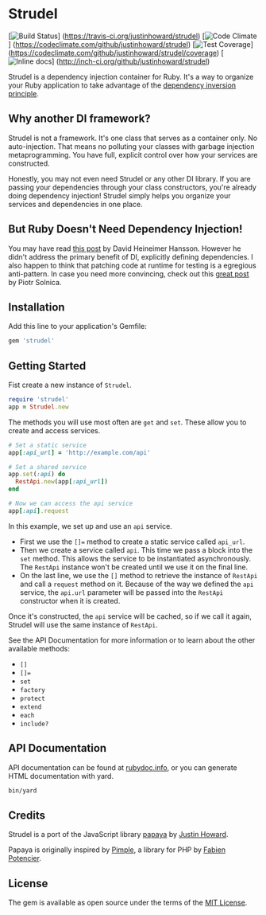 # Strudel

[![Build Status](https://travis-ci.org/justinhoward/strudel.svg?branch=master)]
(https://travis-ci.org/justinhoward/strudel)
[![Code Climate](https://codeclimate.com/github/justinhoward/strudel/badges/gpa.svg)]
(https://codeclimate.com/github/justinhoward/strudel)
[![Test Coverage](https://codeclimate.com/github/justinhoward/strudel/badges/coverage.svg)]
(https://codeclimate.com/github/justinhoward/strudel/coverage)
[![Inline docs](http://inch-ci.org/github/justinhoward/strudel.svg?branch=master&style=shields)]
(http://inch-ci.org/github/justinhoward/strudel)

Strudel is a dependency injection container for Ruby. It's a way to organize
your Ruby application to take advantage of the [dependency inversion
principle][ioc].

## Why another DI framework?

Strudel is not a framework. It's one class that serves as a container only. No
auto-injection. That means no polluting your classes with garbage injection
metaprogramming. You have full, explicit control over how your services
are constructed.

Honestly, you may not even need Strudel or any other DI library. If you are
passing your dependencies through your class constructors, you're already doing
dependency injection! Strudel simply helps you organize your services and
dependencies in one place.

## But Ruby Doesn't Need Dependency Injection!

You may have read [this post][dhh] by David Heineimer Hansson. However he
didn't address the primary benefit of DI, explicitly defining dependencies.
I also happen to think that patching code at runtime for testing is a egregious
anti-pattern.  In case you need more convincing, check out this
[great post][piotr] by Piotr Solnica.

## Installation

Add this line to your application's Gemfile:

```sh
gem 'strudel'
```

## Getting Started

Fist create a new instance of `Strudel`.

```ruby
require 'strudel'
app = Strudel.new
```

The methods you will use most often are `get` and `set`. These allow you to
create and access services.

```ruby
# Set a static service
app[:api_url] = 'http://example.com/api'

# Set a shared service
app.set(:api) do
  RestApi.new(app[:api_url])
end

# Now we can access the api service
app[:api].request
```

In this example, we set up and use an `api` service.

- First we use the `[]=` method to create a static service called `api_url`.
- Then we create a service called `api`. This time we pass a block into the
  `set` method. This allows the service to be instantiated asynchronously. The
  `RestApi` instance won't be created until we use it on the final line.
- On the last line, we use the `[]` method to retrieve the instance of `RestApi`
  and call a `request` method on it. Because of the way we defined the `api`
  service, the `api.url` parameter will be passed into the `RestApi` constructor
  when it is created.

Once it's constructed, the `api` service will be cached, so if we call it again,
Strudel will use the same instance of `RestApi`.

See the API Documentation for more information or to learn about the other
available methods:

- `[]`
- `[]=`
- `set`
- `factory`
- `protect`
- `extend`
- `each`
- `include?`

## API Documentation

API documentation can be found at [rubydoc.info][docs], or you can generate HTML
documentation with yard.

```sh
bin/yard
```

## Credits

Strudel is a port of the JavaScript library [papaya] by [Justin Howard][justin].

Papaya is originally inspired by [Pimple][pimple], a library for PHP by
[Fabien Potencier][fabien].

## License

The gem is available as open source under the terms of the [MIT
License][mit].

[ioc]: https://en.wikipedia.org/wiki/Dependency_inversion_principle
[dhh]: http://david.heinemeierhansson.com/2012/dependency-injection-is-not-a-virtue.html
[piotr]: http://solnic.eu/2013/12/17/the-world-needs-another-post-about-dependency-injection-in-ruby.html
[papaya]: https://github.com/justinhoward/papaya
[justin]: https://github.com/justinhoward
[pimple]: http://pimple.sensiolabs.org
[fabien]: https://github.com/fabpot
[mit]: http://opensource.org/licenses/MIT
[docs]: http://www.rubydoc.info/github/justinhoward/strudel

